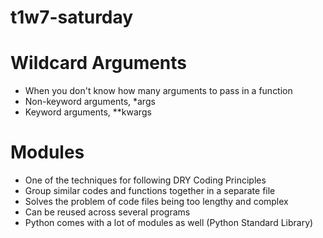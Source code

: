 # t1w7-saturday

# Wildcard Arguments
- When you don't know how many arguments to pass in a function
- Non-keyword arguments, *args
- Keyword arguments, **kwargs

# Modules
- One of the techniques for following DRY Coding Principles
- Group similar codes and functions together in a separate file
- Solves the problem of code files being too lengthy and complex
- Can be reused across several programs
- Python comes with a lot of modules as well (Python Standard Library)